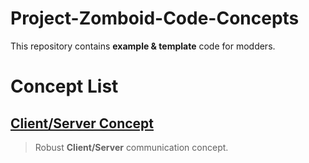 # Project-Zomboid-Code-Concepts

This repository contains **example & template** code for modders.

# Concept List

## [Client/Server Concept](https://github.com/Konijima/Project-Zomboid-Code-Concepts/Client-Server-Concept)  
> Robust **Client/Server** communication concept.

